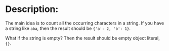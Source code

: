 # Description:
<div class="markdown prose max-w-none" id="description"><p>The main idea is to count all the occurring characters in a string. If you have a string like <code>aba</code>, then the result should be <code>{'a': 2, 'b': 1}</code>.</p>
<p>What if the string is empty? Then the result should be empty object literal, <code>{}</code>.</p>
</div>
